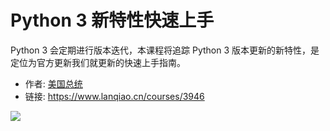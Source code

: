 # Python 3 新特性快速上手

Python 3 会定期进行版本迭代，本课程将追踪 Python 3 版本更新的新特性，是定位为官方更新我们就更新的快速上手指南。

- 作者: [美国总统](https://www.lanqiao.cn/users/810810/)
- 链接: https://www.lanqiao.cn/courses/3946

![](https://dn-simplecloud.shiyanlou.com/assets/1622793803029_ce9c2cd7b818138c8b9f61838a480daa)
